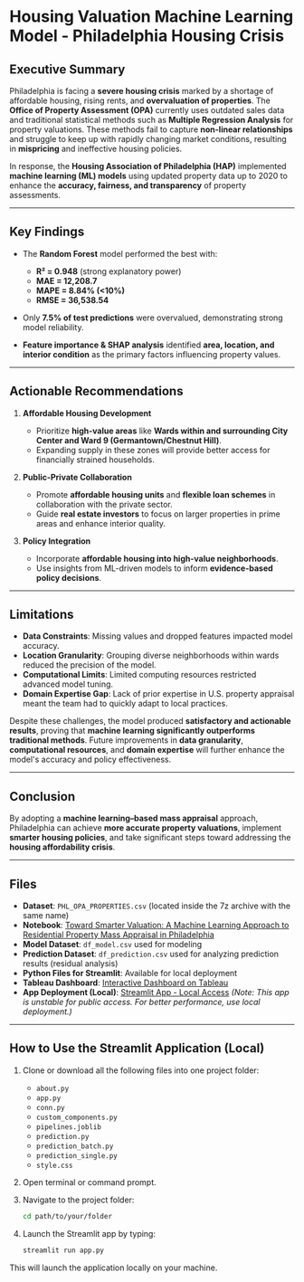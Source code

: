 # Housing Valuation Machine Learning Model - Philadelphia Housing Crisis

## Executive Summary

Philadelphia is facing a **severe housing crisis** marked by a shortage of affordable housing, rising rents, and **overvaluation of properties**. The **Office of Property Assessment (OPA)** currently uses outdated sales data and traditional statistical methods such as **Multiple Regression Analysis** for property valuations. These methods fail to capture **non-linear relationships** and struggle to keep up with rapidly changing market conditions, resulting in **mispricing** and ineffective housing policies.

In response, the **Housing Association of Philadelphia (HAP)** implemented **machine learning (ML) models** using updated property data up to 2020 to enhance the **accuracy, fairness, and transparency** of property assessments.

---

## Key Findings

* The **Random Forest** model performed the best with:

  * **R² = 0.948** (strong explanatory power)
  * **MAE = 12,208.7**
  * **MAPE = 8.84% (<10%)**
  * **RMSE = 36,538.54**
* Only **7.5% of test predictions** were overvalued, demonstrating strong model reliability.
* **Feature importance & SHAP analysis** identified **area, location, and interior condition** as the primary factors influencing property values.

---

## Actionable Recommendations

1. **Affordable Housing Development**

   * Prioritize **high-value areas** like **Wards within and surrounding City Center and Ward 9 (Germantown/Chestnut Hill)**.
   * Expanding supply in these zones will provide better access for financially strained households.

2. **Public-Private Collaboration**

   * Promote **affordable housing units** and **flexible loan schemes** in collaboration with the private sector.
   * Guide **real estate investors** to focus on larger properties in prime areas and enhance interior quality.

3. **Policy Integration**

   * Incorporate **affordable housing into high-value neighborhoods**.
   * Use insights from ML-driven models to inform **evidence-based policy decisions**.

---

## Limitations

* **Data Constraints**: Missing values and dropped features impacted model accuracy.
* **Location Granularity**: Grouping diverse neighborhoods within wards reduced the precision of the model.
* **Computational Limits**: Limited computing resources restricted advanced model tuning.
* **Domain Expertise Gap**: Lack of prior expertise in U.S. property appraisal meant the team had to quickly adapt to local practices.

Despite these challenges, the model produced **satisfactory and actionable results**, proving that **machine learning significantly outperforms traditional methods**. Future improvements in **data granularity**, **computational resources**, and **domain expertise** will further enhance the model's accuracy and policy effectiveness.

---

## Conclusion

By adopting a **machine learning–based mass appraisal** approach, Philadelphia can achieve **more accurate property valuations**, implement **smarter housing policies**, and take significant steps toward addressing the **housing affordability crisis**.

---

## Files

* **Dataset**: `PHL_OPA_PROPERTIES.csv` (located inside the 7z archive with the same name)
* **Notebook**: [Toward Smarter Valuation: A Machine Learning Approach to Residential Property Mass Appraisal in Philadelphia](Toward%20Smarter%20Valuation%20A%20Machine%20Learning%20Approach%20to%20Residential%20Property%20Mass%20Appraisal%20in%20Philadelphia.ipynb)
* **Model Dataset**: `df_model.csv` used for modeling
* **Prediction Dataset**: `df_prediction.csv` used for analyzing prediction results (residual analysis)
* **Python Files for Streamlit**: Available for local deployment
* **Tableau Dashboard**: [Interactive Dashboard on Tableau](https://public.tableau.com/views/BetaGroup-TowardSmarterValuation_AMachineLearningApproachtoResidentialPropertyMassAppraisalinPhiladelphia/DashboardMV?:language=en-US&publish=yes&:sid=&:redirect=auth&:display_count=n&:origin=viz_share_link)
* **App Deployment (Local)**: [Streamlit App - Local Access](https://philadelphia-housing-price-betagroup.streamlit.app/)
  *(Note: This app is unstable for public access. For better performance, use local deployment.)*

---

## How to Use the Streamlit Application (Local)

1. Clone or download all the following files into one project folder:

   * `about.py`
   * `app.py`
   * `conn.py`
   * `custom_components.py`
   * `pipelines.joblib`
   * `prediction.py`
   * `prediction_batch.py`
   * `prediction_single.py`
   * `style.css`

2. Open terminal or command prompt.

3. Navigate to the project folder:

   ```bash
   cd path/to/your/folder
   ```

4. Launch the Streamlit app by typing:

   ```bash
   streamlit run app.py
   ```

This will launch the application locally on your machine.
